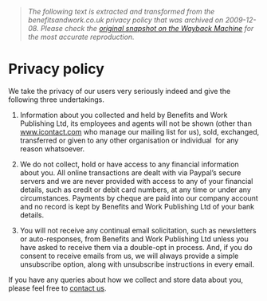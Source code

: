 > *The following text is extracted and transformed from the benefitsandwork.co.uk privacy policy that was archived on 2009-12-08. Please check the [original snapshot on the Wayback Machine](https://web.archive.org/web/20091208224652id_/http%3A//www.benefitsandwork.co.uk/privacy-policy) for the most accurate reproduction.*

# Privacy policy

We take the privacy of our users very seriously indeed and give the following three undertakings.

1) Information about you collected and held by Benefits and Work Publishing Ltd, its employees and agents will not be shown (other than www.icontact.com who manage our mailing list for us), sold, exchanged, transferred or given to any other organisation or individual  for any reason whatsoever.

2) We do not collect, hold or have access to any financial information about you. All online transactions are dealt with via Paypal’s secure servers and we are never provided with access to any of your financial details, such as credit or debit card numbers, at any time or under any circumstances. Payments by cheque are paid into our company account and no record is kept by Benefits and Work Publishing Ltd of your bank details.

3) You will not receive any continual email solicitation, such as newsletters or auto-responses, from Benefits and Work Publishing Ltd unless you have asked to receive them via a double-opt in process. And, if you do consent to receive emails from us, we will always provide a simple unsubscribe option, along with unsubscribe instructions in every email.

If you have any queries about how we collect and store data about you, please feel free to [contact us](http://www.benefitsandwork.co.uk/contact).
